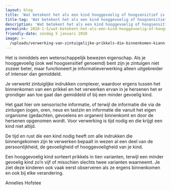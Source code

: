 ```yaml
---
layout: blog
title: 'Wat betekent het als een kind hooggevoelig of hoogsensitief is. '
title-tag: 'Wat betekent het als een kind hooggevoelig of hoogsensitief is. '
description: 'Wat betekent het als een kind hooggevoelig of hoogsensitief is. '
permalink: 2020-1-5/wat-betekent-het-als-een-kind-hooggevoelig-of-hoogsensitief-is
friendly-date: zondag 5 januari 2010
image: >-
  /uploads/verwerking-van-zintuigelijke-prikkels-die-binnenkomen-kiann-kindercoaching.jpg
---
```

Het is inmiddels een wetenschappelijk bewezen eigenschap. Als je hooggevoelig (ook wel hoogsensitief genoemd) bent zijn je zintuigen niet zozeer beter, maar functioneert je informatieverwerking alleen uitgebreider of intenser dan gemiddeld.

Je verwerkt zintuiglijke indrukken complexer, waardoor ergens tussen het binnenkomen van een prikkel en het verwerken ervan in je hersenen het er grondiger aan toe gaat dan gemiddeld of bij een minder gevoelig kind.

Het gaat hier om sensorische informatie, of terwijl de informatie die via de zintuigen (ogen, oren, neus en tastzin en informatie die vanuit het eigen organisme (gedachten, gevoelens en organen) binnenkomt en door de hersenen opgenomen wordt. Voor verwerking is tijd nodig en die krijgt een kind niet altijd.

De tijd en rust die een kind nodig heeft om alle indrukken die binnengekomen zijn te verwerken bepaalt in wezen al een deel van de persoonlijkheid, de gevoeligheid of hooggevoeligheid van je kind.

Een hooggevoelig kind sorteert prikkels in tien varianten, terwijl een minder gevoelig kind zo’n vijf of misschien slechts twee varianten waarneemt. Je ziet deze kinderen ook vaak eerst observeren als ze ergens binnenkomen en ook bij elke verandering.

Annelies Hofstee
